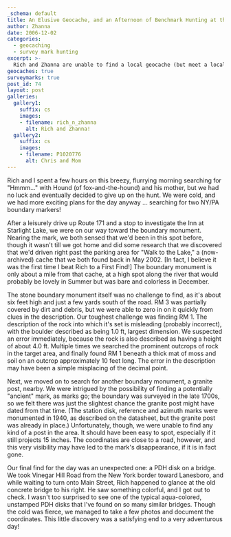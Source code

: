 ```yaml
---
_schema: default
title: An Elusive Geocache, and an Afternoon of Benchmark Hunting at the NY-PA Border
author: Zhanna
date: 2006-12-02
categories:
  - geocaching
  - survey mark hunting
excerpt: >- 
  Rich and Zhanna are unable to find a local geocache (but meet a locally famous geocacher!) and then have mixed luck searching for some survey marks.
geocaches: true
surveymarks: true
post_id: 74
layout: post  
galleries:
  gallery1:
    suffix: cs
    images: 
    - filename: rich_n_zhanna
      alt: Rich and Zhanna!
  gallery2:
    suffix: cs
    images:     
    - filename: P1020776
      alt: Chris and Mom                        
---
```


Rich and I spent a few hours on this breezy, flurrying morning searching for "Hmmm..." with Hound (of fox-and-the-hound) and his mother, but we had no luck and eventually decided to give up on the hunt. We were cold, and we had more exciting plans for the day anyway ... searching for two NY/PA boundary markers!

After a leisurely drive up Route 171 and a stop to investigate the Inn at Starlight Lake, we were on our way toward the boundary monument. Nearing the mark, we both sensed that we'd been in this spot before, though it wasn't till we got home and did some research that we discovered that we'd driven right past the parking area for "Walk to the Lake," a (now-archived) cache that we both found back in May 2002. [In fact, I believe it was the first time I beat Rich to a First Find!] The boundary monument is only about a mile from that cache, at a high spot along the river that would probably be lovely in Summer but was bare and colorless in December.

The stone boundary monument itself was no challenge to find, as it's about six feet high and just a few yards south of the road. RM 3 was partially covered by dirt and debris, but we were able to zero in on it quickly from clues in the description. Our toughest challenge was finding RM 1. The description of the rock into which it's set is misleading (probably incorrect), with the boulder described as being 1.0 ft, largest dimension. We suspected an error immediately, because the rock is also described as having a height of about 4.0 ft. Multiple times we searched the prominent outcrops of rock in the target area, and finally found RM 1 beneath a thick mat of moss and soil on an outcrop approximately 10 feet long. The error in the description may have been a simple misplacing of the decimal point.

Next, we moved on to search for another boundary monument, a granite post, nearby. We were intrigued by the possibility of finding a potentially "ancient" mark, as marks go; the boundary was surveyed in the late 1700s, so we felt there was just the slightest chance the granite post might have dated from that time. (The station disk, reference and azimuth marks were monumented in 1940, as described on the datasheet, but the granite post was already in place.) Unfortunately, though, we were unable to find any kind of a post in the area. It should have been easy to spot, especially if it still projects 15 inches. The coordinates are close to a road, however, and this very visibility may have led to the mark's disappearance, if it is in fact gone.

Our final find for the day was an unexpected one: a PDH disk on a bridge. We took Vinegar Hill Road from the New York border toward Lanesboro, and while waiting to turn onto Main Street, Rich happened to glance at the old concrete bridge to his right. He saw something colorful, and I got out to check. I wasn't too surprised to see one of the typical aqua-colored, unstamped PDH disks that I've found on so many similar bridges. Though the cold was fierce, we managed to take a few photos and document the coordinates. This little discovery was a satisfying end to a very adventurous day!